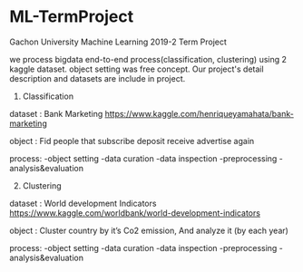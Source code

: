 # ML-TermProject
Gachon University Machine Learning 2019-2 Term Project

we process bigdata end-to-end process(classification, clustering) using 2 kaggle dataset.
object setting was free concept.
Our project's detail description and datasets are include in project.



1. Classification

dataset : Bank Marketing
  https://www.kaggle.com/henriqueyamahata/bank-marketing
  
object :  Fid people that subscribe deposit receive advertise again

process:
    -object setting
    -data curation
    -data inspection
    -preprocessing
    -analysis&evaluation    


2. Clustering 

dataset : World development Indicators
  https://www.kaggle.com/worldbank/world-development-indicators
  
object : Cluster country by it’s Co2 emission, And analyze it (by each year)


process:
    -object setting
    -data curation
    -data inspection
    -preprocessing
    -analysis&evaluation    
